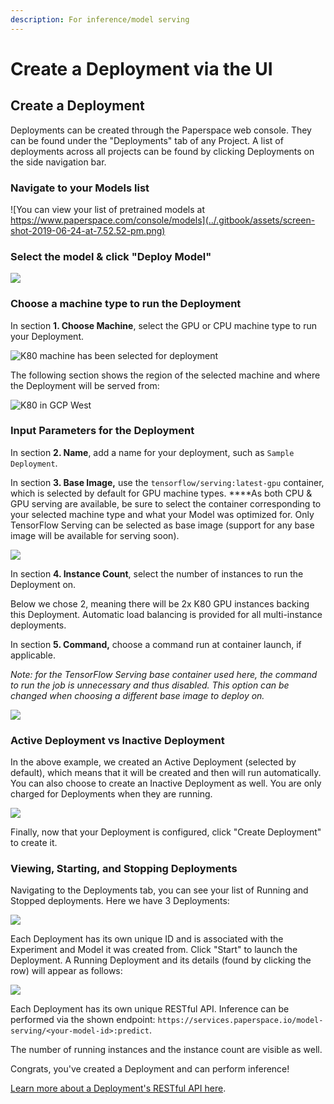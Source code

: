 ```yaml
---
description: For inference/model serving
---
```


# Create a Deployment via the UI

## Create a Deployment

Deployments can be created through the Paperspace web console. They can be found under the "Deployments" tab of any Project. A list of deployments across all projects can be found by clicking Deployments on the side navigation bar. 

### Navigate to your Models list

![You can view your list of pretrained models at https://www.paperspace.com/console/models](../.gitbook/assets/screen-shot-2019-06-24-at-7.52.52-pm.png)

### Select the model & click "Deploy Model"

![](../.gitbook/assets/screen-shot-2019-06-24-at-7.56.06-pm.png)

### Choose a machine type to run the Deployment

In section **1. Choose Machine**, select the GPU or CPU machine type to run your Deployment.

![K80 machine has been selected for deployment](../.gitbook/assets/screen-shot-2019-06-24-at-8.00.25-pm.png)

The following section shows the region of the selected machine and where the Deployment will be served from:

![K80 in GCP West](../.gitbook/assets/screen-shot-2019-06-24-at-8.02.46-pm.png)

### Input Parameters for the Deployment

In section **2. Name**, add a name for your deployment, such as `Sample Deployment`.

In section **3. Base Image,** use the `tensorflow/serving:latest-gpu` container, which is selected by default for GPU machine types. ****As both CPU & GPU serving are available, be sure to select the container corresponding to your selected machine type and what your Model was optimized for. Only TensorFlow Serving can be selected as base image \(support for any base image will be available for serving soon\).

![](../.gitbook/assets/screen-shot-2019-06-24-at-8.05.42-pm.png)

In section **4. Instance Count**, select the number of instances to run the Deployment on.

Below we chose 2, meaning there will be 2x K80 GPU instances backing this Deployment. Automatic load balancing is provided for all multi-instance deployments.

In section **5. Command,** choose a command run at container launch, if applicable.

_Note: for the TensorFlow Serving base container used here, the command to run the job is unnecessary and thus disabled. This option can be changed when choosing a different base image to deploy on._

![](../.gitbook/assets/screen-shot-2019-06-24-at-8.15.24-pm.png)

### Active Deployment vs Inactive Deployment

In the above example, we created an Active Deployment \(selected by default\), which means that it will be created and then will run automatically. You can also choose to create an  Inactive Deployment as well. You are only charged for Deployments when they are running.

![](../.gitbook/assets/screen-shot-2019-06-24-at-8.17.48-pm.png)

Finally, now that your Deployment is configured, click "Create Deployment" to create it.

### Viewing, Starting, and Stopping Deployments

Navigating to the Deployments tab, you can see your list of Running and Stopped deployments. Here we have 3 Deployments:

![](../.gitbook/assets/screen-shot-2019-06-24-at-8.25.05-pm.png)

Each Deployment has its own unique ID and is associated with the Experiment and Model it was created from. Click "Start" to launch the Deployment. A Running Deployment and its details \(found by clicking the row\) will appear as follows:

![](../.gitbook/assets/screen-shot-2019-06-24-at-8.37.24-pm.png)

Each Deployment has its own unique RESTful API. Inference can be performed via the shown endpoint: `https://services.paperspace.io/model-serving/<your-model-id>:predict`.

The number of running instances and the instance count are visible as well.

Congrats, you've created a Deployment and can perform inference!

[Learn more about a Deployment's RESTful API here](deployment-restful-api.md).



